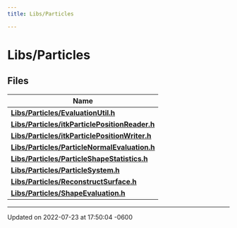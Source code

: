 ```yaml
---
title: Libs/Particles

---
```


# Libs/Particles



## Files

| Name           |
| -------------- |
| **[Libs/Particles/EvaluationUtil.h](../Files/EvaluationUtil_8h.md#file-evaluationutil.h)**  |
| **[Libs/Particles/itkParticlePositionReader.h](../Files/itkParticlePositionReader_8h.md#file-itkparticlepositionreader.h)**  |
| **[Libs/Particles/itkParticlePositionWriter.h](../Files/itkParticlePositionWriter_8h.md#file-itkparticlepositionwriter.h)**  |
| **[Libs/Particles/ParticleNormalEvaluation.h](../Files/ParticleNormalEvaluation_8h.md#file-particlenormalevaluation.h)**  |
| **[Libs/Particles/ParticleShapeStatistics.h](../Files/ParticleShapeStatistics_8h.md#file-particleshapestatistics.h)**  |
| **[Libs/Particles/ParticleSystem.h](../Files/ParticleSystem_8h.md#file-particlesystem.h)**  |
| **[Libs/Particles/ReconstructSurface.h](../Files/ReconstructSurface_8h.md#file-reconstructsurface.h)**  |
| **[Libs/Particles/ShapeEvaluation.h](../Files/ShapeEvaluation_8h.md#file-shapeevaluation.h)**  |






-------------------------------

Updated on 2022-07-23 at 17:50:04 -0600
